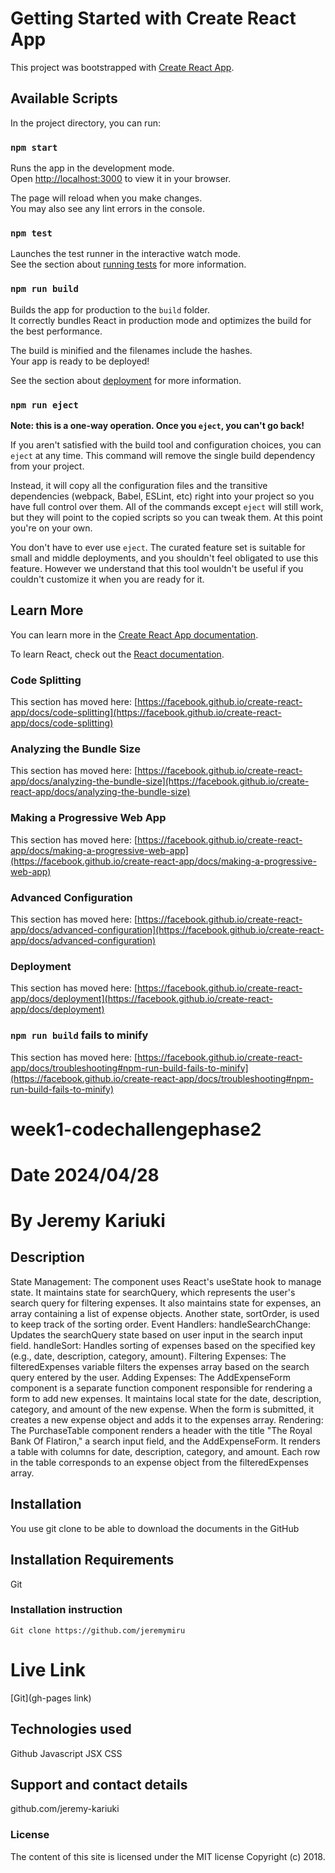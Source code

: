 # Getting Started with Create React App

This project was bootstrapped with [Create React App](https://github.com/facebook/create-react-app).

## Available Scripts

In the project directory, you can run:

### `npm start`

Runs the app in the development mode.\
Open [http://localhost:3000](http://localhost:3000) to view it in your browser.

The page will reload when you make changes.\
You may also see any lint errors in the console.

### `npm test`

Launches the test runner in the interactive watch mode.\
See the section about [running tests](https://facebook.github.io/create-react-app/docs/running-tests) for more information.

### `npm run build`

Builds the app for production to the `build` folder.\
It correctly bundles React in production mode and optimizes the build for the best performance.

The build is minified and the filenames include the hashes.\
Your app is ready to be deployed!

See the section about [deployment](https://facebook.github.io/create-react-app/docs/deployment) for more information.

### `npm run eject`

**Note: this is a one-way operation. Once you `eject`, you can't go back!**

If you aren't satisfied with the build tool and configuration choices, you can `eject` at any time. This command will remove the single build dependency from your project.

Instead, it will copy all the configuration files and the transitive dependencies (webpack, Babel, ESLint, etc) right into your project so you have full control over them. All of the commands except `eject` will still work, but they will point to the copied scripts so you can tweak them. At this point you're on your own.

You don't have to ever use `eject`. The curated feature set is suitable for small and middle deployments, and you shouldn't feel obligated to use this feature. However we understand that this tool wouldn't be useful if you couldn't customize it when you are ready for it.

## Learn More

You can learn more in the [Create React App documentation](https://facebook.github.io/create-react-app/docs/getting-started).

To learn React, check out the [React documentation](https://reactjs.org/).

### Code Splitting

This section has moved here: [https://facebook.github.io/create-react-app/docs/code-splitting](https://facebook.github.io/create-react-app/docs/code-splitting)

### Analyzing the Bundle Size

This section has moved here: [https://facebook.github.io/create-react-app/docs/analyzing-the-bundle-size](https://facebook.github.io/create-react-app/docs/analyzing-the-bundle-size)

### Making a Progressive Web App

This section has moved here: [https://facebook.github.io/create-react-app/docs/making-a-progressive-web-app](https://facebook.github.io/create-react-app/docs/making-a-progressive-web-app)

### Advanced Configuration

This section has moved here: [https://facebook.github.io/create-react-app/docs/advanced-configuration](https://facebook.github.io/create-react-app/docs/advanced-configuration)

### Deployment

This section has moved here: [https://facebook.github.io/create-react-app/docs/deployment](https://facebook.github.io/create-react-app/docs/deployment)

### `npm run build` fails to minify

This section has moved here: [https://facebook.github.io/create-react-app/docs/troubleshooting#npm-run-build-fails-to-minify](https://facebook.github.io/create-react-app/docs/troubleshooting#npm-run-build-fails-to-minify)


# week1-codechallengephase2
# Date 2024/04/28

# By Jeremy Kariuki
## Description
State Management:
The component uses React's useState hook to manage state.
It maintains state for searchQuery, which represents the user's search query for filtering expenses.
It also maintains state for expenses, an array containing a list of expense objects.
Another state, sortOrder, is used to keep track of the sorting order.
Event Handlers:
handleSearchChange: Updates the searchQuery state based on user input in the search input field.
handleSort: Handles sorting of expenses based on the specified key (e.g., date, description, category, amount).
Filtering Expenses:
The filteredExpenses variable filters the expenses array based on the search query entered by the user.
Adding Expenses:
The AddExpenseForm component is a separate function component responsible for rendering a form to add new expenses.
It maintains local state for the date, description, category, and amount of the new expense.
When the form is submitted, it creates a new expense object and adds it to the expenses array.
Rendering:
The PurchaseTable component renders a header with the title "The Royal Bank Of Flatiron," a search input field, and the AddExpenseForm.
It renders a table with columns for date, description, category, and amount.
Each row in the table corresponds to an expense object from the filteredExpenses array.
## Installation
You use git clone to be able to download the documents in the GitHub

## Installation Requirements
Git

### Installation instruction
```
Git clone https://github.com/jeremymiru

```

# Live Link
[Git](gh-pages link)

## Technologies used
Github
Javascript
JSX
CSS

## Support and contact details
github.com/jeremy-kariuki

### License
The content of this site is licensed under the MIT license
Copyright (c) 2018.

